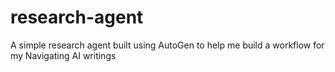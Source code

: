 # research-agent
A simple research agent built using AutoGen to help me build a workflow for my Navigating AI writings
